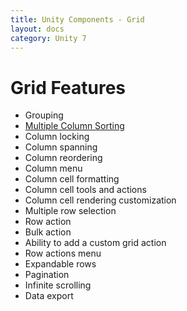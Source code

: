 ```yaml
---
title: Unity Components - Grid
layout: docs
category: Unity 7
---
```

# Grid Features

- Grouping  
- [Multiple Column Sorting](grid/multiple-column-sorting.md)  
- Column locking
- Column spanning
- Column reordering
- Column menu
- Column cell formatting 
- Column cell tools and actions 
- Column cell rendering customization
- Multiple row selection
- Row action	
- Bulk action 
- Ability to add a custom grid action 
- Row actions menu 
- Expandable rows
- Pagination
- Infinite scrolling
- Data export 
